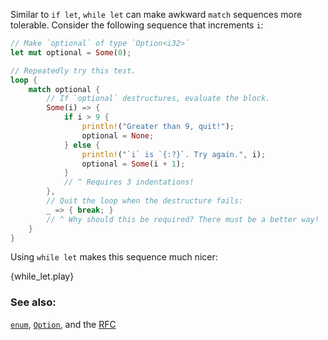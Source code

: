 Similar to `if let`, `while let` can make awkward `match` sequences
more tolerable. Consider the following sequence that increments `i`:

```rust
// Make `optional` of type `Option<i32>`
let mut optional = Some(0);

// Repeatedly try this test.
loop {
    match optional {
        // If `optional` destructures, evaluate the block.
        Some(i) => {
            if i > 9 {
                println!("Greater than 9, quit!");
                optional = None;
            } else {
                println!("`i` is `{:?}`. Try again.", i);
                optional = Some(i + 1);
            }
            // ^ Requires 3 indentations!
        },
        // Quit the loop when the destructure fails:
        _ => { break; }
        // ^ Why should this be required? There must be a better way!
    }
}
```

Using `while let` makes this sequence much nicer:

{while_let.play}

### See also:

[`enum`][enum], [`Option`][option], and the [RFC][while_let_rfc]

[enum]: /custom_types/enum.html
[option]: /std/option.html
[while_let_rfc]: https://github.com/rust-lang/rfcs/pull/214
